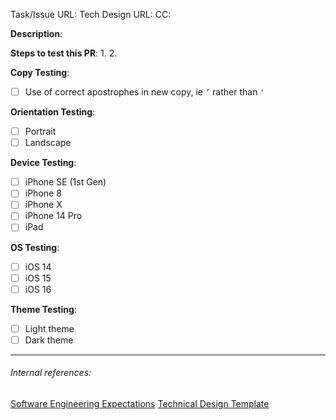 <!--
Note: This checklist is a reminder of our shared engineering expectations. Feel free to change it, although assigning a GitHub reviewer and the items in bold are required.

⚠️ If you're an external contributor, please file an issue first before working on a PR, as we can't guarantee that we will accept your changes if they haven't been discussed ahead of time. Thanks!
-->

Task/Issue URL:
Tech Design URL:
CC:

**Description**:

<!--
If at any point it isn't actively being worked on/ready for review/otherwise moving forward strongly consider closing it (or not opening it in the first place). If you decide not to close it, make sure it's labelled to make it clear the PRs state and comment with more information. You can use `DO NOT MERGE` label and/or convert the PR into Draft.
-->

**Steps to test this PR**:
1.
2.

<!--
Before submitting a PR, please ensure you have tested the combinations you expect the reviewer to test, then delete configurations you *know* do not need explicit testing.

Using a simulator where a physical device is unavailable is acceptable.
-->

**Copy Testing**:

* [ ] Use of correct apostrophes in new copy, ie `’` rather than `'`

**Orientation Testing**:

* [ ] Portrait
* [ ] Landscape

**Device Testing**:

* [ ] iPhone SE (1st Gen)
* [ ] iPhone 8
* [ ] iPhone X
* [ ] iPhone 14 Pro
* [ ] iPad

**OS Testing**:

* [ ] iOS 14
* [ ] iOS 15
* [ ] iOS 16

**Theme Testing**:

* [ ] Light theme
* [ ] Dark theme

---
###### Internal references:
[Software Engineering Expectations](https://app.asana.com/0/59792373528535/199064865822552)
[Technical Design Template](https://app.asana.com/0/59792373528535/184709971311943)
